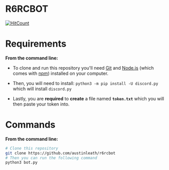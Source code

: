 # R6RCBOT
[![HitCount](http://hits.dwyl.io/austinleath/r6rcbot.svg)](http://hits.dwyl.io/austinleath/r6rcbot)

# Requirements
**From the command line:**
* To clone and run this repository you'll need [Git](https://git-scm.com) and [Node.js](https://nodejs.org/en/download/) (which comes with [npm](http://npmjs.com)) installed on your computer.

* Then, you will need to install: `python3 -m pip install -U discord.py` which will install `discord.py`

* Lastly, you are **required** to **create** a file named **`token.txt`** which you will then paste your token into.

# Commands

**From the command line:**
```bash
# Clone this repository
git clone https://github.com/austinleath/r6rcbot
# Then you can run the following command
python3 bot.py
```
